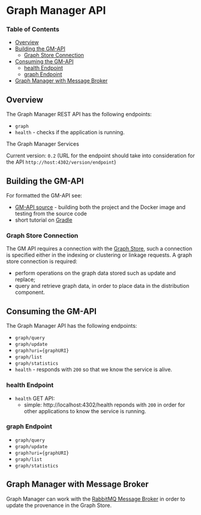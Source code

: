 # Graph Manager API

### Table of Contents
<!-- TOC START min:1 max:3 link:true update:true -->
  - [Overview](#overview)
  - [Building the GM-API](#building-the-gm-api)
    - [Graph Store Connection](#graph-store-connection)
  - [Consuming the GM-API](#consuming-the-gm-api)
    - [health Endpoint](#health-endpoint)
    - [graph Endpoint](#graph-endpoint)
  - [Graph Manager with Message Broker](#graph-manager-with-message-broker)

<!-- TOC END -->

## Overview

The Graph Manager REST API has the following endpoints:
* `graph`
* `health` - checks if the application is running.

The Graph Manager Services

Current version: `0.2` (URL for the endpoint should take into consideration for the API `http://host:4302/version/endpoint`)

## Building the GM-API

For formatted the GM-API see:
* [GM-API source](https://github.com/ATTX-project/graph-component/blob/dev/gm-API/README.md) - building both the project and the  Docker image and testing from the source code
* short tutorial on [Gradle](Gradle)

### Graph Store Connection

The GM API requires a connection with the [Graph Store](Graph-Store.md), such a connection is specified either in the indexing or clustering or linkage requests.
A graph store connection is required:
* perform operations on the graph data stored such as update and replace;
* query and retrieve graph data, in order to place data in the distribution component.

## Consuming the GM-API

The Graph Manager API has the following endpoints:
* `graph/query`
* `graph/update`
* `graph?uri={graphURI}`
* `graph/list`
* `graph/statistics`
* `health` - responds with `200` so that we know the service is alive.


### health Endpoint

* `health` GET API:
  * simple: http://localhost:4302/health reponds with `200` in order for other applications to know the service is running.

### graph Endpoint

* `graph/query`
* `graph/update`
* `graph?uri={graphURI}`
* `graph/list`
* `graph/statistics`

## Graph Manager with Message Broker

Graph Manager can work with the [RabbitMQ Message Broker](MessageBroker-RabbitMQ.md) in order to update the provenance in the Graph Store.
